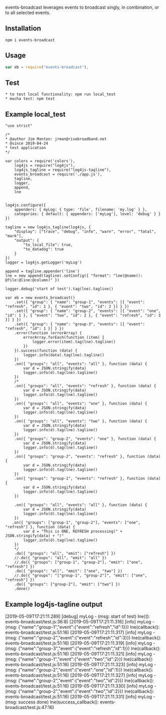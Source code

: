 

events-broadcast leverages events to broadcast singly, in combination, or to all selected events.


Installation
---------
```
npm i events-broadcast
```

Usage
---------
```js
var eb = require("events-broadcast"),

```

Test
---------
```
* to test local functionality: npm run local_test
* mocha test: npm test
```

Example local_test
---------
```
"use strict"

/*
* @author Jim Manton: jrman@risebroadband.net
* @since 2019-04-24
* test application
*/

var colors = require('colors'),
    log4js = require("log4js"),
    log4js_tagline = require("log4js-tagline"),
    events_broadcast = require('./app.js'),
    tagline,
    logger,
    append,
    lne


log4js.configure({
    appenders: { myLog: { type: 'file', filename: 'my.log' } },
    categories: { default: { appenders: ['myLog'], level: 'debug' } }
})

tagline = new log4js_tagline(log4js, {
    "display": ["trace", "debug", "info", "warn", "error", "fatal", "mark"],
    "output": {
        "to_local_file": true,
        "to_datadog": true
    }
})
logger = log4js.getLogger('myLog')

append = tagline.appender('line')
lne = new append(tagline).setConfig({ "format": "lne(@name(): @file:@line:@column)" })

logger.debug('start of test').tag(lne).tagline()

var eb = new events_broadcast()
    .set({ "group": { "name": "group-1", "events": [{ "event": "refresh", "id": 1 }, { "event": "two", "id": 2 }] } })
    .set({ "group": { "name": "group-2", "events": [{ "event": "one", "id": 1 }, { "event": "two", "id": 2 }, { "event": "refresh", "id": 3 }] } })
    .set({ "group": { "name": "group-3", "events": [{ "event": "refresh", "id": 1 }] } })
    .error(function (errorArray) {
        errorArray.forEach(function (item) {
            logger.error(item).tag(lne).tagline()
        })
    }).success(function (data) {
        logger.info(data).tag(lne).tagline()
    })
    .on({ "groups": "all", "events": "all" }, function (data) {
        var d = JSON.stringify(data)
        logger.info(d).tag(lne).tagline()
    })
    /*
    .on({ "groups": "all", "events": "refresh" }, function (data) {
        var d = JSON.stringify(data)
        logger.info(d).tag(lne).tagline()
    })
    .on({ "groups": "all", "events": "one" }, function (data) {
        var d = JSON.stringify(data)
        logger.info(d).tag(lne).tagline()
    })
    .on({ "groups": "all", "events": "two" }, function (data) {
        var d = JSON.stringify(data)
        logger.info(d).tag(lne).tagline()
    })
    .on({ "groups": "group-2", "events": "one" }, function (data) {
        var d = JSON.stringify(data)
        logger.info(d).tag(lne).tagline()
    })
    .on({ "groups": "group-2", "events": "refresh" }, function (data) {
        var d = JSON.stringify(data)
        logger.info(d).tag(lne).tagline()
    })
    .on({ "groups": "group-1", "events": "refresh" }, function (data) {
        var d = JSON.stringify(data)
        logger.info(d).tag(lne).tagline()
    })

    .on({ "groups": "all", "events": "all" }, function (data) {
        var d = JSON.stringify(data)
        logger.info(d).tag(lne).tagline()
    })
   .on({ "groups": ["group-1", "group-2"], "events": ["one", "refresh"] }, function (data) {
        var d = "This is ONE, REFRESH processing(" + JSON.stringify(data) + ")"
        logger.info(d).tag(lne).tagline()
    })
    */
    .do({ "groups": "all", "emit": ["refresh"] })
    //.do({ "groups": "all", "emit": "all" })
    //.do({ "groups": ["group-1", "group-2"], "emit": ["one", "refresh"] })
    .do({ "groups": "all", "emit": ["one", "two"] })
    //.do({ "groups": "["group-1", "group-2"]", "emit": ["one", "refresh"] })
    .do({ "groups": ["group-2"], "emit": ["two"] })
    .done()
```

Example log4js-tagline output
---------
[2019-05-09T17:21:11.289] [debug] myLog - (msg: start of test) lne(<anonymous>(): events-broadcast/test.js:36:8)
[2019-05-09T17:21:11.316] [info] myLog - (msg: {"name":"group-1","event":{"event":"refresh","id":1}}) lne(callback(): events-broadcast/test.js:51:16)
[2019-05-09T17:21:11.317] [info] myLog - (msg: {"name":"group-2","event":{"event":"refresh","id":3}}) lne(callback(): events-broadcast/test.js:51:16)
[2019-05-09T17:21:11.319] [info] myLog - (msg: {"name":"group-3","event":{"event":"refresh","id":1}}) lne(callback(): events-broadcast/test.js:51:16)
[2019-05-09T17:21:11.321] [info] myLog - (msg: {"name":"group-1","event":{"event":"two","id":2}}) lne(callback(): events-broadcast/test.js:51:16)
[2019-05-09T17:21:11.323] [info] myLog - (msg: {"name":"group-2","event":{"event":"one","id":1}}) lne(callback(): events-broadcast/test.js:51:16)
[2019-05-09T17:21:11.327] [info] myLog - (msg: {"name":"group-2","event":{"event":"two","id":2}}) lne(callback(): events-broadcast/test.js:51:16)
[2019-05-09T17:21:11.330] [info] myLog - (msg: {"name":"group-2","event":{"event":"two","id":2}}) lne(callback(): events-broadcast/test.js:51:16)
[2019-05-09T17:21:11.331] [info] myLog - (msg: success done) lne(success_callback(): events-broadcast/test.js:47:16)

```
